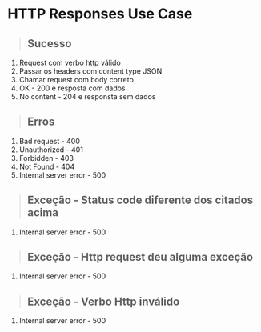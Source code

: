 # HTTP Responses Use Case

> ## Sucesso
1. Request com verbo http válido
2. Passar os headers com content type JSON
3. Chamar request com body correto
4. OK - 200 e resposta com dados
5. No content - 204 e responsta sem dados

> ## Erros
1. Bad request - 400
2. Unauthorized - 401
3. Forbidden - 403
4. Not Found - 404
5. Internal server error - 500

> ## Exceção - Status code diferente dos citados acima
1. Internal server error - 500

> ## Exceção - Http request deu alguma exceção
1. Internal server error - 500

> ## Exceção - Verbo Http inválido
1. Internal server error - 500
